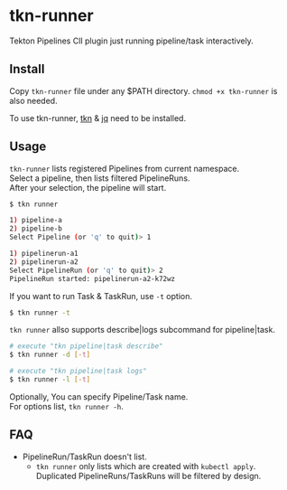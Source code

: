 # tkn-runner

Tekton Pipelines ClI plugin just running pipeline/task interactively.


Install
--------

Copy `tkn-runner` file under any $PATH directory. `chmod +x tkn-runner` is also needed.

To use tkn-runner, [tkn](https://github.com/tektoncd/cli) & [jq](https://stedolan.github.io/jq/) need to be installed.


Usage
--------

`tkn-runner` lists registered Pipelines from current namespace.  
Select a pipeline, then lists filtered PipelineRuns.  
After your selection, the pipeline will start.

```bash
$ tkn runner

1) pipeline-a
2) pipeline-b
Select Pipeline (or 'q' to quit)> 1

1) pipelinerun-a1
2) pipelinerun-a2
Select PipelineRun (or 'q' to quit)> 2
PipelineRun started: pipelinerun-a2-k72wz
```

If you want to run Task & TaskRun, use `-t` option.

```bash
$ tkn runner -t
```

`tkn runner` allso supports describe|logs subcommand for pipeline|task.

```bash
# execute "tkn pipeline|task describe"
$ tkn runner -d [-t]

# execute "tkn pipeline|task logs"
$ tkn runner -l [-t]
```

Optionally, You can specify Pipeline/Task name.  
For options list, `tkn runner -h`.


FAQ
--------

* PipelineRun/TaskRun doesn't list.
  * `tkn runner` only lists which are created with `kubectl apply`. Duplicated PipelineRuns/TaskRuns will be filtered by design.
